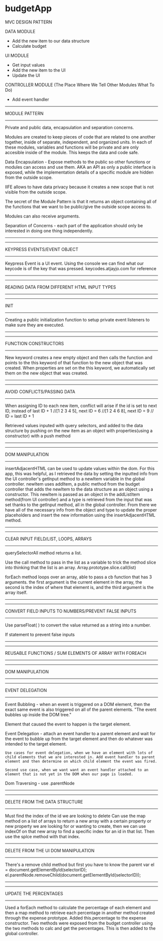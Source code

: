 # budgetApp

MVC DESIGN PATTERN

DATA MODULE

- Add the new item to our data structure
- Calculate budget

UI MODULE

- Get input values
- Add the new item to the UI
- Update the UI

CONTROLLER MODULE (The Place Where We Tell Other Modules What To Do)

- Add event handler

---

MODULE PATTERN

---

Private and public data, encapsulation and separation concerns.

Modules are created to keep pieces of code that are related to one another together, inside of separate, independent, and organized units. In each of these modules, variables and functions will be private and are only accesible inside of the module. This keeps the data and code safe.

Data Encapsulation - Expose methods to the public so other functions or modules can access and use them. AKA an API as only a public interface is exposed, while the implementation details of a specific module are hidden from the outside scope.

IIFE allows to have data privacy because it creates a new scope that is not visible from the outside scope.

The secret of the Module Pattern is that it returns an object containing all
of the functions that we want to be public/give the outside scope access to.

Modules can also receive arguments.

Separation of Concerns - each part of the application should only be interested
in doing one thing independently.

---

---

KEYPRESS EVENTS/EVENT OBJECT

---

Keypress Event is a UI event.
Using the console we can find what our keycode is of the key that was pressed.
keycodes.atjayjo.com for reference

---

---

READING DATA FROM DIFFERENT HTML INPUT TYPES

---

---

INIT

---

Creating a public initialization function to setup private event listeners to make sure they are executed.

---

---

FUNCTION CONSTRUCTORS

---

New keyword creates a new empty object and then calls the function and points to the this keyword of that function to the new object that was created. When properties are set on the this keyword, we automatically set them on the new object that was created.

---

---

AVOID CONFLICTS/PASSING DATA

---

When assigning ID to each new item, conflict will arise if the id is set to next ID, instead of last ID + 1
//[1 2 3 4 5], next ID = 6
//[1 2 4 6 8], next ID = 9
// ID = last ID + 1

Retrieved values inputed with query selectors, and added to the data structure by pushing on the new item as an object with properties(using a constructor) with a push method

---

---

DOM MANIPULATION

---

insertAdjacentHTML can be used to update values within the dom. For this app, this was helpful, as I retrieved the data by setting the inputted info from the UI controller's getInput method to a newItem variable in the global controller. newItem uses addItem, a public method from the budget controller that adds the newItem to the data structure as an object using a constructor. This newItem is passed as an object in the addListItem method(from UI controller) and a type is retrieved from the input that was set thanks to the getInput method, all in the global controller. From there we have all of the necessary info from the object and type to update the proper placeholders and insert the new information using the insertAdjacentHTML method.

---

---

CLEAR INPUT FIELD/LIST, LOOPS, ARRAYS

---

querySelectorAll method returns a list.

Use the call method to pass in the list as a variable to trick the method slice into thinking that the list is an array.
Array.prototype.slice.call(list)

forEach method loops over an array, able to pass a cb function that has 3 arguments. the first argument is the current element in the array, the second is the index of where that element is, and the third argument is the array itself.

---

---

CONVERT FIELD INPUTS TO NUMBERS/PREVENT FALSE INPUTS

---

Use parseFloat( ) to convert the value returned as a string into a number.

If statement to prevent false inputs

---

---

REUSABLE FUNCTIONS / SUM ELEMENTS OF ARRAY WITH FOREACH

---

---

DOM MANIPULATION

---

---

EVENT DELEGATION

---

Event Bubbling - when an event is triggered on a DOM element, then the exact same event is also triggered on all of the parent elements. "The event bubbles up inside the DOM tree."

Element that caused the event to happen is the target element.

Event Delegation - attach an event handler to a parent element and wait for the event to bubble up from the target element and then do whatever was intended to the target element.

    Use cases for event delegation, when we have an element with lots of child elements that we are interested in. Add event handler to parent element and then determine on which child element the event was fired.

    Second use case, when we want want an event handler attached to an element that is not yet in the DOM when our page is loaded.

Dom Traversing - use .parentNode

---

---

DELETE FROM THE DATA STRUCTURE

---

Must find the index of the id we are looking to delete
Can use the map method on a list of arrays to return a new array with a certain property or new property we are looking for or wanting to create, then we can use indexOf on that new array to find a specific index for an id in that list.
Then use the splce method with that index.

---

DELETE FROM THE UI DOM MANIPULATION

---

There's a remove child method but first you have to know the parent
var el = document.getElementById(selectorID);
el.parentNode.removeChild(document.getElementById(selectorID));

---

---

UPDATE THE PERCENTAGES

---

Used a forEach method to calculate the percentage of each element and then a map method to retrieve each percentage in another method created through the expense prototype.
Added this.percentage to the expense constructor.
Two methods were exposed from the budget controller using the two methods to calc and get the percentages. This is then added to the global controller.
